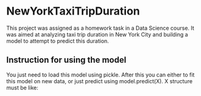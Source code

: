 # NewYorkTaxiTripDuration
This project was assigned as a homework task in a Data Science course. It was aimed at analyzing taxi trip duration in New York City and building a model to attempt to predict this duration.

## Instruction for using the model
You just need to load this model using pickle. After this you can either to fit this model on new data, or just predict using model.predict(X).
X structure must be like:

